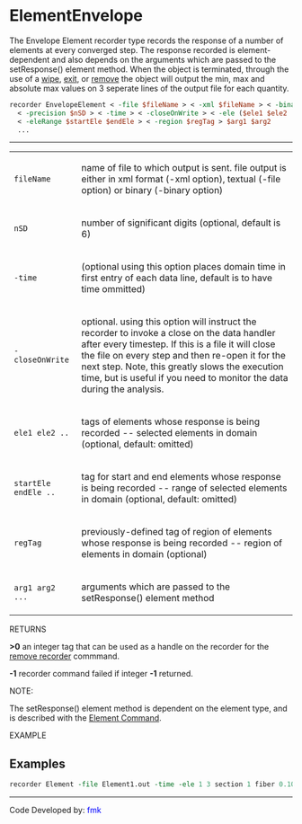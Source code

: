 # ElementEnvelope

The Envelope Element recorder type records the response of a number
of elements at every converged step. The response recorded is
element-dependent and also depends on the arguments which are passed to
the setResponse() element method. When the object is terminated, through
the use of a <a href="wipe_Command" title="wikilink"> wipe</a>, <a
href="exit_Command" title="wikilink"> exit</a>, or <a
href="remove_Command" title="wikilink"> remove</a> the object will
output the min, max and absolute max values on 3 seperate lines of the
output file for each quantity.

```tcl
recorder EnvelopeElement < -file $fileName > < -xml $fileName > < -binary $fileName > 
  < -precision $nSD > < -time > < -closeOnWrite > < -ele ($ele1 $ele2 ...) >
  < -eleRange $startEle $endEle > < -region $regTag > $arg1 $arg2
  ...
```


<hr />
<table>
<tbody>
<tr class="odd">
<td><p><code class="parameter-table-variable">fileName</code></p></td>
<td><p>name of file to which output is sent. file output is either in
xml format (-xml option), textual (-file option) or binary (-binary
option)</p></td>
</tr>
<tr class="even">
<td><p><code class="parameter-table-variable">nSD</code></p></td>
<td><p>number of significant digits (optional, default is 6)</p></td>
</tr>
<tr class="odd">
<td><p><code class="parameter-table-flag">-time</code></p></td>
<td><p>(optional using this option places domain time in first entry of
each data line, default is to have time ommitted)</p></td>
</tr>
<tr class="even">
<td><p><code class="parameter-table-flag">-closeOnWrite</code></p></td>
<td><p>optional. using this option will instruct the recorder to invoke
a close on the data handler after every timestep. If this is a file it
will close the file on every step and then re-open it for the next step.
Note, this greatly slows the execution time, but is useful if you need
to monitor the data during the analysis.</p></td>
</tr>
<tr class="odd">
<td><p><code>ele1 ele2 ..</code></p></td>
<td><p>tags of elements whose response is being recorded -- selected
elements in domain (optional, default: omitted)</p></td>
</tr>
<tr class="even">
<td><p><code>startEle endEle ..</code></p></td>
<td><p>tag for start and end elements whose response is being recorded
-- range of selected elements in domain (optional, default:
omitted)</p></td>
</tr>
<tr class="odd">
<td><p><code class="parameter-table-variable">regTag</code></p></td>
<td><p>previously-defined tag of region of elements whose response is
being recorded -- region of elements in domain (optional)</p></td>
</tr>
<tr class="even">
<td><p><code>arg1 arg2 ...</code></p></td>
<td><p>arguments which are passed to the setResponse() element
method</p></td>
</tr>
</tbody>
</table>
<p>RETURNS</p>
<p><strong>&gt;0</strong> an integer tag that can be used as a handle on
the recorder for the <a href="Remove_Command" title="wikilink"> remove
recorder</a> commmand.</p>
<p><strong>-1</strong> recorder command failed if integer
<strong>-1</strong> returned.</p>
<p>NOTE:</p>
<p>The setResponse() element method is dependent on the element type,
and is described with the <a href="Element_Command"
title="wikilink">Element Command</a>.</p>
<p>EXAMPLE</p>

## Examples

```tcl
recorder Element -file Element1.out -time -ele 1 3 section 1 fiber 0.10 0.10 stressStrain
```

<hr />
<p>Code Developed by: <span style="color:blue"> fmk
</span></p>
